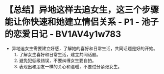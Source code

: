# 【总结】异地这样去追女生，这三个步骤能让你快速和她建立情侣关系 - P1 - 池子的恋爱日记 - BV1AV4y1w783

-   异地追女生需要建立好感，了解她的喜好和日常生活，共同话题是好的开始。
    1.  了解女生喜好和日常生活，建立共同话题。
    2.  避免犯低级错误，不要纠缠女生要自拍。
    3.  表现出和朋友一样的关心和温暖，不要过分紧张女生。